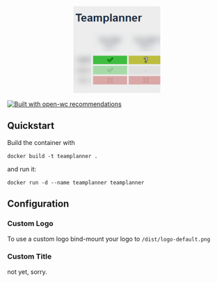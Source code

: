<p align="center">
  <img width="200" src="logo-default.png"></img>
</p>

[![Built with open-wc recommendations](https://img.shields.io/badge/built%20with-open--wc-blue.svg)](https://github.com/open-wc)

## Quickstart

Build the container with
```
docker build -t teamplanner .
```
and run it:
```
docker run -d --name teamplanner teamplanner
```

## Configuration

### Custom Logo
To use a custom logo bind-mount your logo to `/dist/logo-default.png`

### Custom Title
not yet, sorry.
